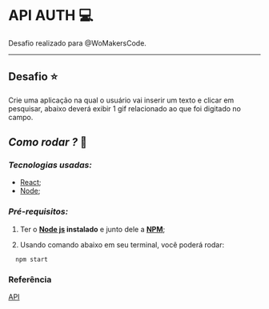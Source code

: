 # API AUTH 💻
Desafio realizado para @WoMakersCode.

******

## Desafio ⭐️

Crie uma aplicação na qual o usuário vai inserir um texto e clicar em pesquisar, abaixo deverá exibir 1 gif relacionado ao que foi digitado no campo.

## *Como rodar ?* 🚀
### *Tecnologias usadas:*
- [React](https://pt-br.reactjs.org/);
- [Node](https://nodejs.org/en/);

###  *Pré-requisitos:*
1. Ter o **[Node js](https://nodejs.org/en/) instalado** e junto dele a **[NPM](https://www.npmjs.com/)**;

2. Usando comando abaixo em seu terminal, você poderá rodar:

```
  npm start
```

### Referência 
[API](https://developers.giphy.com/docs/api/endpoint#endpoint)